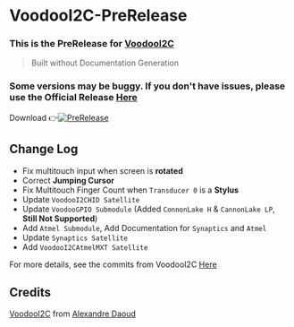 # VoodooI2C-PreRelease

### This is the PreRelease for [VoodooI2C](https://github.com/alexandred/VoodooI2C)
> Built without Documentation Generation

### Some versions may be buggy. If you don't have issues, please use the **Official Release** [Here](https://github.com/alexandred/VoodooI2C/releases)

Download 👉[![PreRelease](https://img.shields.io/badge/PreRelease-2019.04.08-orange.svg)](https://github.com/williambj1/VoodooI2C-PreRelease/releases)

## Change Log

- Fix multitouch input when screen is **rotated**
- Correct **Jumping Cursor**
- Fix Multitouch Finger Count when `Transducer 0` is a **Stylus**
- Update `VoodooI2CHID Satellite`
- Update `VoodooGPIO Submodule` (Added `ConnonLake H` & `CannonLake LP`, **Still Not Supported**)
- Add `Atmel Submodule`, Add Documentation for `Synaptics` and `Atmel`
- Update `Synaptics Satellite`
- Add `VoodooI2CAtmelMXT Satellite`

For more details, see the commits from VoodooI2C [Here](https://github.com/alexandred/VoodooI2C/commits/master)

## Credits
[VoodooI2C](https://github.com/alexandred/VoodooI2C) from [Alexandre Daoud](https://github.com/alexandred)
